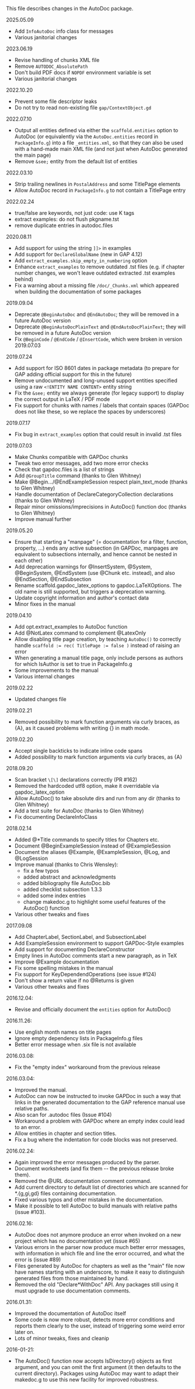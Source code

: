 This file describes changes in the AutoDoc package.

2025.05.09
  - Add `InfoAutoDoc` info class for messages
  - Various janitorial changes

2023.06.19
  - Revise handling of chunks XML file
  - Remove `AUTODOC_AbsolutePath`
  - Don't build PDF docs if `NOPDF` environment variable is set
  - Various janitorial changes

2022.10.20
  - Prevent some file descriptor leaks
  - Do not try to read non-existing file `gap/ContextObject.gd`

2022.07.10
  - Output all entities defined via either the `scaffold.entities` option
    to AutoDoc  (or equivalently via the `AutoDoc.entities` record in
    `PackageInfo.g`) into a file `_entities.xml`, so that they can also
    be used with a hand-made main XML file (and not just when AutoDoc
    generated the main page)
  - Remove `&see;` entity from the default list of entities

2022.03.10
  - Strip trailing newlines in `PostalAddress` and some TitlePage elements
  - Allow AutoDoc record in `PackageInfo.g` to not contain a TitlePage entry

2022.02.24
  - true/false are keywords, not just code: use K tags
  - extract examples: do not flush pkgname.tst
  - remove duplicate entries in autodoc.files

2020.08.11
  - Add support for using the string `]]>` in examples
  - Add support for `DeclareGlobalName` (new in GAP 4.12)
  - Add `extract_examples.skip_empty_in_numbering` option
  - Enhance `extract_examples` to remove outdated .tst files (e.g. if chapter
    number changes, we won't leave outdated extracted .tst examples behind)
  - Fix a warning about a missing file `/doc/_Chunks.xml` which appeared
    when building the documentation of some packages

2019.09.04
  - Deprecate `@BeginAutoDoc` and `@EndAutoDoc`; they will be removed in a future
    AutoDoc version
  - Deprecate `@BeginAutoDocPlainText` and `@EndAutoDocPlainText`; they will be
    removed in a future AutoDoc version
  - Fix `@BeginCode` / `@EndCode` / `@InsertCode`, which were broken in version 2019.07.03

2019.07.24
  - Add support for ISO 8601 dates in package metadata (to prepare for GAP adding
    official support for this in the future)
  - Remove undocumented and long-unused support entities specified using a raw
    `<!ENTITY NAME CONTENT>` entity string
  - Fix the `&see;` entity we always generate (for legacy support) to display
    the correct output in LaTeX / PDF mode
  - Fix support for chunks with names / labels that contain spaces (GAPDoc does
    not like these, so we replace the spaces by underscores)

2019.07.17
  - Fix bug in `extract_examples` option that could result in invalid .tst files

2019.07.03
  - Make Chunks compatible with GAPDoc chunks
  - Tweak two error messages, add two more error checks
  - Check that gapdoc.files is a list of strings
  - Add `@GroupTitle` command (thanks to Glen Whitney)
  - Make @Begin.../@EndExampleSession respect plain_text_mode (thanks to Glen Whitney)
  - Handle documentation of DeclareCategoryCollection declarations (thanks to Glen Whitney)
  - Repair minor omissions/imprecisions in AutoDoc() function doc (thanks to Glen Whitney)
  - Improve manual further

2019.05.20
  - Ensure that starting a "manpage" (= documentation for a filter, function, property,
    ...) ends any active subsection (in GAPDoc, manpages are equivalent to subsections
    internally, and hence cannot be nested in each other)
  - Add deprecation warnings for @InsertSystem, @System, @BeginSystem, @EndSystem
    (use @Chunk etc. instead), and also @EndSection, @EndSubsection
  - Rename scaffold.gapdoc_latex_options to gapdoc.LaTeXOptions. The old name is still
    supported, but triggers a deprecation warning.
  - Update copyright information and author's contact data
  - Minor fixes in the manual

2019.04.10
  - Add opt.extract_examples to AutoDoc function
  - Add @NotLatex command to complement @LatexOnly
  - Allow disabling title page creation, by teaching `AutoDoc()` to correctly
    handle `scaffold := rec( TitlePage := false )` instead of raising an error
  - When generating a manual title page, only include persons as authors
    for which IsAuthor is set to true in PackageInfo.g
  - Some improvements to the manual
  - Various internal changes

2019.02.22
  - Updated changes file

2019.02.21
  - Removed possibility to mark function arguments via curly braces, as {A},
    as it caused problems with writing {} in math mode.

2019.02.20
  - Accept single backticks to indicate inline code spans
  - Added possibility to mark function arguments via curly braces, as {A}

2018.09.20
  - Scan bracket `\[\]` declarations correctly (PR #162)
  - Removed the hardcoded utf8 option, make it overridable via gapdoc_latex_option
  - Allow AutoDoc() to take absolute dirs and run from any dir (thanks to Glen Whitney)
  - Add a test suite for AutoDoc (thanks to Glen Whitney)
  - Fix documenting DeclareInfoClass

2018.02.14
  - Added @*Title commands to specify titles for Chapters etc.
  - Document @BeginExampleSession instead of @ExampleSession
  - Document the aliases @Example, @ExampleSession, @Log, and @LogSession
  - Improve manual (thanks to Chris Wensley):
    - fix a few typos
    - added abstract and acknowledgments
    - added bibliography file AutoDoc.bib
    - added checklist subsection 1.3.3
    - added some index entries
    - change makedoc.g to highlight some useful features of the AutoDoc() function
  - Various other tweaks and fixes

2017.09.08
  - Add ChapterLabel, SectionLabel, and SubsectionLabel
  - Add ExampleSession environment to support GAPDoc-Style examples
  - Add support for documenting DeclareConstructor
  - Empty lines in AutoDoc comments start a new paragraph, as in TeX
  - Improve @Example documentation
  - Fix some spelling mistakes in the manual
  - Fix support for KeyDependendOperations (see issue #124)
  - Don't show a return value if no @Returns is given
  - Various other tweaks and fixes

2016.12.04:
  - Revise and officially document the `entities` option for AutoDoc()

2016.11.26:
  - Use english month names on title pages
  - Ignore empty dependency lists in PackageInfo.g files
  - Better error message when .six file is not available

2016.03.08:
  - Fix the "empty index" workaround from the previous release

2016.03.04:
  - Improved the manual.
  - AutoDoc can now be instructed to invoke GAPDoc in such a way that links
    in the generated documentation to the GAP reference manual use relative
    paths.
  - Also scan for .autodoc files (Issue #104)
  - Workaround a problem with GAPDoc where an empty index could lead to an error.
  - Allow entities in chapter and section titles.
  - Fix a bug where the indentation for code blocks was not preserved.

2016.02.24:
  - Again improved the error messages produced by the parser.
  - Document worksheets (and fix them -- the previous release broke them).
  - Removed the @URL documentation comment command.
  - Add current directory to default list of directories which are scanned
    for *.{g,gi,gd} files containing documentation.
  - Fixed various typos and other mistakes in the documentation.
  - Make it possible to tell AutoDoc to build manuals with relative paths
    (issue #103).

2016.02.16:
  - AutoDoc does not anymore produce an error when invoked on a new project
    which has no documentation yet (issue #65)
  - Various errors in the parser now produce much better error messages,
    with information in which file and line the error occurred, and what
    the error is (issue #89)
  - Files generated by AutoDoc for chapters as well as the "main" file
    now have names starting with an underscore, to make it easy to
    distinguish generated files from those maintained by hand.
  - Removed the old "Declare*WithDoc" API. Any packages still using it
    must upgrade to use documentation comments.

2016.01.31:
  - Improved the documentation of AutoDoc itself
  - Some code is now more robust, detects more error conditions and reports
    them clearly to the user, instead of triggering some weird error later on.
  - Lots of minor tweaks, fixes and cleanip

2016-01-21:
  - The AutoDoc() function now accepts IsDirectory() objects
    as first argument, and you can omit the first argument
    (it then defaults to the current directory).
    Packages using AutoDoc may want to adapt their makedoc.g
    to use this new facility for improved robustness.
